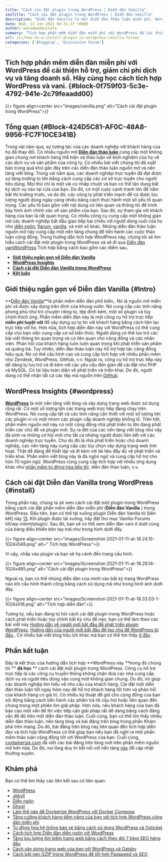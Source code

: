 ```yaml
---
title: "Cách cài đặt plugin trong WordPress | Diễn đàn Vanilla" 
seoTitle: "Cách cài đặt plugin trong WordPress | Diễn đàn Vanilla" 
description: "Diễn đàn Vanilla là một diễn đàn thảo luận miễn phí. WordPress là một CMS nguồn mở cấp doanh nghiệp phổ biến. Hãy tìm hiểu cách cài đặt Diễn đàn Vanilla tại WordPress." 
date: Wed, 13 Jan 2021 04:31:37 +0000
author: muhammadmustafa
summary: "Tích hợp phần mềm diễn đàn miễn phí với WordPress để cải thiện hỗ trợ, giảm chi phí dịch vụ và tăng doanh số. Hãy cùng học cách tích hợp WordPress và vani." 
url: /vi/how-to-a-install-plugin-in-wordpress-vanilla-forum/
categories: ['Blogging', 'Discussion Forum']
---
```


## Tích hợp phần mềm diễn đàn miễn phí với WordPress để cải thiện hỗ trợ, giảm chi phí dịch vụ và tăng doanh số. Hãy cùng học cách tích hợp WordPress và vani.   {#block-0f759f03-5c3e-4792-941e-2c79feaadd00}

{{< figure align=center src="images/vanilla.png" alt="Cách cài đặt plugin trong WordPress">}}


## Tổng quan   {#Block-424D5C81-AF0C-48A8-9956-FC7F10CE341B}
Trong vài năm qua, sự tương tác của các doanh nghiệp với khách hàng của họ đã thay đổi. Có nhiều nguồn mở [**Diễn đàn thảo luận** ][1] cung cấp một không gian chung nơi khách hàng thể hiện và thảo luận về kinh nghiệm của họ về các dịch vụ và sản phẩm của công ty. Có nhiều bài viết chúng tôi đã xuất bản trong quá khứ gần đây trên các diễn đàn thảo luận nguồn mở và nền tảng viết blog. Trong vài năm qua, các doanh nghiệp trực tuyến đã đạt được sự tăng trưởng to lớn bằng cách cung cấp các cơ sở trực tuyến cho người tiêu dùng. Mọi thứ chỉ là một vài cú nhấp chuột và bạn có thể tận dụng bất kỳ dịch vụ nào tại cửa của bạn. Do đó, có một cuộc cạnh tranh lớn để nắm bắt thị trường trước, và do đó, các công ty phát triển mạnh để có được lưu lượng người dùng ngày càng nhiều bằng cách thực hành một số yếu tố quan trọng.
Các yếu tố bao gồm viết nội dung có liên quan và thông tin để trình bày hình ảnh chính xác về sản phẩm của bạn. Sau đó, sự tham gia với khách hàng của bạn là rất quan trọng. Có nhiều công cụ cung cấp một không gian nơi các doanh nghiệp bắt đầu giao tiếp hai chiều với người dùng cuối của họ như [diễn ngôn][2], [flarum][3], [vanilla][4], và một số khác. Những diễn đàn thảo luận nguồn mở này cung cấp một nền tảng chung để tiến hành các cuộc thảo luận cộng đồng. Trong hướng dẫn tích hợp WordPress này, chúng tôi sẽ tìm hiểu cách cài đặt một plugin trong WordPress và sẽ đi qua [Diễn đàn vani][5][WordPress][6] Tích hợp bằng cách bao gồm các điểm sau.
  * **[Giới thiệu ngắn gọn về Diễn đàn Vanilla][7]**
  * **[WordPress Insights][8]**
  * **[Cách cài đặt Diễn đàn Vanilla trong WordPress][9]**
  * **[Kết luận][10]**

## Giới thiệu ngắn gọn về Diễn đàn Vanilla   {#Intro}
**[Diễn đàn Vanilla][5]**là phần mềm diễn đàn phổ biến,. Nó là nguồn mở miễn phí và được xây dựng trên đỉnh của khung vườn. Nó cung cấp các tính năng phong phú như trò chuyện riêng tư, tệp đính kèm, một số plugin và tùy chỉnh thích ứng. Phần mềm diễn đàn này là một công cụ hỗ trợ trực tiếp  **miễn phí tuyệt vời**   để xây dựng sự tự tin với khách hàng bằng cách liên lạc trực tiếp với họ. Hơn nữa, tích hợp diễn đàn này với WordPress có thể cung cấp cho bạn việc cung cấp cơ sở kiến ​​thức. Người dùng có thể lưu trữ các bài viết thông tin quan trọng và có liên quan cho cộng đồng và các nhân viên.
Phản hồi của khách hàng luôn luôn quan trọng khi phát triển sản phẩm và quảng bá. Tuy nhiên, diễn đàn thảo luận này hỗ trợ hợp tác cộng đồng hiệu quả. Nó có thể cấu hình cao và cung cấp tích hợp với nhiều phần mềm như Zendesk, WordPress, GitHub, v.v. Ngoài ra, công cụ hỗ trợ trực tiếp này dễ dàng tự lưu trữ và đi kèm với các yêu cầu đơn giản để cài đặt như PHP và MySQL. Có tài liệu toàn diện về phát triển và triển khai. Do đó, người dùng có thể nhận tất cả các tệp mã nguồn trên [GitHub][11].

## WordPress Insights   {#wordpress}
**[WordPress][6]** là một nền tảng viết blog và xây dựng trang web được sử dụng rộng rãi. Có một số lượng lớn các trang web trực tiếp đang chạy trên WordPress. Nó cung cấp tất cả các tính năng cần thiết với một số lượng lớn các plugin vì có một nhóm các plugin cấp doanh nghiệp khổng lồ. Trên hết, phần mềm nguồn mở này có một cộng đồng nhà phát triển to lớn đang phát triển các chủ đề và plugin mới. Sự ra đời của các nền tảng viết blog như vậy đã sinh ra những cơ hội mới cho tất cả những người được liên kết với các doanh nghiệp trực tuyến. Cho dù đó là nhà phát triển hoặc chủ doanh nghiệp, các nền tảng này cung cấp các tùy chọn xây dựng trang web linh hoạt.
Thật dễ dàng để thiết lập và đi kèm với tài liệu đầy đủ về phát triển và triển khai. Phần mềm viết blog này là đa ngôn ngữ và cung cấp hỗ trợ cho hơn 70 ngôn ngữ. WordPress cũng cung cấp tích hợp với nhiều ứng dụng khác như [phần mềm tự động hóa tiếp thị][12], diễn đàn thảo luận, v.v.

## Cách cài đặt Diễn đàn Vanilla trong WordPress   {#install}
Trong phần này, chúng ta sẽ xem cách cài đặt một plugin trong WordPress bằng cách cài đặt phần mềm diễn đàn miễn phí (**Diễn đàn Vanilla** ) trong WordPress.
Đầu tiên, bạn có thể tải xuống plugin Diễn đàn Vanilla từ [liên kết] này [13].
Khi plugin được tải xuống, hãy đặt thư mục Vanilla-Forums tới/wp-intent/plugin/.
Sau đó, bạn sẽ có thể xem diễn đàn vani ở dưới cùng của bảng điều khiển bên tay trái như trong hình dưới đây.

{{< figure align=center src="images/Screenshot-2021-01-11-at-18.24.15-1024x548.png" alt=" Tích hợp WordPress">}}

Vì vậy, nhấp vào plugin và bạn sẽ hạ cánh đến trang cấu hình.

{{< figure align=center src="images/Screenshot-2021-01-11-at-18.29.14-1024x485.png" alt="Cách cài đặt plugin trong WordPress">}}

Ngoài ra, bạn có thể nhúng diễn đàn của mình vào bất kỳ trang WordPress nào khi cấu hình thành công bằng cách sử dụng mã như trong hình ảnh dưới đây.

{{< figure align=center src="images/Screenshot-2021-01-11-at-18.33.03-1-1024x516.png" alt="Tích hợp diễn đàn">}}

Tương tự, nếu bạn đang tự hỏi cách cài đặt plugin trong WordPress hoặc cách phát triển hoặc tùy chỉnh bất kỳ chủ đề nào, bạn có thể làm theo các bài viết này [Hướng dẫn về người mới bắt đầu để phát triển plugin WordPress][14], [Hướng dẫn của người mới bắt đầu để tạo chủ đề WordPress từ đầu ][15]. Có nhiều bài viết blog hữu ích khác mà bạn có thể tìm thấy [ở đây][16].

## Phần kết luận
Đây là kết thúc của hướng dẫn tích hợp **WordPress này  **trong đó chúng tôi **  **đã học**  ** cách cài đặt một plugin trong WordPress. Công cụ hỗ trợ trực tiếp là các công cụ truyền thông không chặn đưa các nhà cung cấp dịch vụ và người tiêu dùng vào cùng một không gian chung. Do đó, nó giúp các doanh nghiệp tìm hiểu về nhu cầu của khách hàng. Cài đặt một diễn đàn thảo luận tốt ngay hôm nay để hỗ trợ khách hàng tốt hơn và phản hồi của khách hàng có giá trị. Có nhiều kỹ thuật để giữ cho cộng đồng của bạn sôi động bằng cách tiến hành các phiên trả lời câu hỏi hoặc liên quan đến chúng trong một phiên tìm giải pháp. Hơn nữa, nếu khách hàng của bạn đã báo cáo một vấn đề thì việc tiếp cận giải pháp rất dễ dàng bằng cách đăng vấn đề đó trên một diễn đàn thảo luận. Cuối cùng, bạn có thể tìm thấy nhiều diễn đàn thảo luận, nền tảng blog và bài đăng trên blog trong phần Khám phá trên mạng.
Do đó, bài đăng trên blog này liên quan đến tích hợp diễn đàn và tích hợp WordPress có thể giúp bạn nếu bạn đã nghĩ ra một phần mềm thảo luận cộng đồng tốt với WordPress của bạn. Cuối cùng, [containerize.com][17] đã viết các bài đăng trên blog mới trên phần mềm nguồn mở hơn nữa. Do đó, vui lòng duy trì kết nối với nền tảng [này][16] để cập nhật thường xuyên.

## Khám phá
Bạn có thể tìm thấy các liên kết sau có liên quan:
  * [WordPress][18]
  * [Jekyll][19]
  * [Diễn ngôn][2]
  * [Ghost][20]
  * [Làm thế nào để Dockerize WordPress với Docker Compose][21]
  * [Tăng cường khách hàng tiềm năng của bạn với tích hợp WordPress công dân miễn phí][22]
  * [Tự động hóa hệ thống bán vé bằng cách sử dụng WordPress và Osticket][23]
  * [Cách tích hợp Diễn đàn diễn ngôn với WordPress][24]
  * [Tăng lưu lượng tìm kiếm trang web bằng cách theo dõi 7 blog SEO hàng đầu][25]
  * [Cách xây dựng trang web của bạn với WordPress và Gatsby][26]
  * [Cách bật nén GZIP trong WordPress để tốt hơn Pagspeed và SEO][27]

  
[1]: https://products.containerize.com/discussion-forum
[2]: https://products.containerize.com/discussion-forum/discourse/
[3]: https://products.containerize.com/discussion-forum/flarum/
[4]: https://products.containerize.com/discussion-forum/vanilla/
[5]: https://products.containerize.com/discussion-forum/vanilla
[6]: https://products.containerize.com/blogging/wordpress
[7]: #intro
[8]: #wordpress
[9]: #install
[10]: #Conclusion
[11]: https://github.com/vanilla/vanilla
[12]: https://products.containerize.com/marketing-automation
[13]: https://wordpress.org/plugins/vanilla-forums/
[14]: https://blog.containerize.com/2020/11/13/a-beginners-guide-to-develop-a-wordpress-plugin/
[15]: https://blog.containerize.com/blogging/a-beginners-guide-to-create-wordpress-theme-from-scratch/
[16]: https://blog.containerize.com/
[17]: https://www.containerize.com/
[18]: https://products.containerize.com/blogging/wordpress/
[19]: https://products.containerize.com/blogging/jekyll/
[20]: https://products.containerize.com/blogging/ghost/
[21]: https://blog.containerize.com/blogging/how-to-dockerize-wordpress-docker-wordpress/
[22]: https://blog.containerize.com/blogging/civicrm-wordpress-integration-wordpress-tutorial/
[23]: https://blog.containerize.com/blogging/automate-ticketing-system-using-wordpress-and-osticket/
[24]: https://blog.containerize.com/blogging/how-to-integrate-discourse-forum-with-wordpress/
[25]: https://blog.containerize.com/blogging/increase-website-search-traffic-by-following-top-7-seo-blogs/
[26]: https://blog.containerize.com/blogging/how-does-gatsby-integrate-with-wordpress-gatsby-wordpress/
[27]: https://blog.containerize.com/2020/12/12/how-to-enable-gzip-compression-in-wordpress-for-better-speed/

